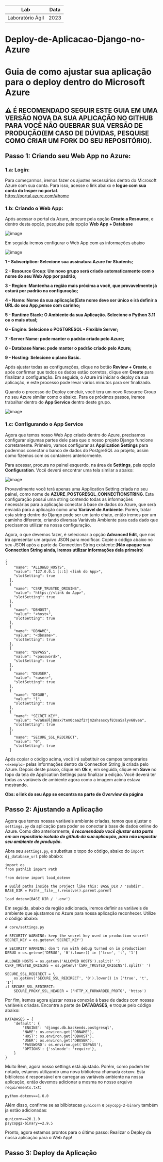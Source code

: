 | **Lab**         |     **Data**   |
|  :----:     |  :----:    |
| Laboratório Ágil     | 2023       |

# Deploy-de-Aplicacao-Django-no-Azure
Guia de como ajustar sua aplicação para o deploy dentro do Microsoft Azure
===
## :warning: É RECOMENDADO SEGUIR ESTE GUIA EM UMA VERSÃO NOVA DA SUA APLICAÇÃO NO GITHUB PARA VOCÊ NÃO QUEBRAR SUA VERSÃO DE PRODUÇÃO(EM CASO DE DÚVIDAS, PESQUISE COMO CRIAR UM FORK DO SEU REPOSITÓRIO). <br /><br />Passo 1: Criando seu Web App no Azure:

### 1.a: Login:
Para começarmos, iremos fazer os ajustes necessários dentro do Microsoft Azure com sua conta. Para isso, acesse o link abaixo e **logue com sua conta do Insper no portal**. <br> https://portal.azure.com/#home

### 1.b: Criando o Web App:
Após acessar o portal da Azure, procure pela opção **Create a Resource**, e dentro desta opção, pesquise pela opção **Web App + Database**

![image](https://github.com/InsperGuides/Deploy-de-Aplicacao-Django-no-Azure/assets/18387737/a04840f5-774f-46ef-b0ea-d5331ac8180b)

Em seguida iremos configurar o Web App com as informações abaixo

![image](https://github.com/InsperGuides/Deploy-de-Aplicacao-Django-no-Azure/assets/18387737/08b440c3-0c24-4131-86a2-47f5f634f0a0)

**1 - Subscription: Selecione sua assinatura **Azure for Students**;**

**2 - Resource Group: Um novo grupo será criado automaticamente com o nome do seu Web App por padrão;**

**3 - Region: Mantenha a região mais próxima a você, que provavelmente já estará por padrão na configuração;**

**4 - Name: Nome da sua aplicação(Este nome deve ser único e irá definir a URL do seu App,pense com carinho;**

**5 - Runtime Stack: O Ambiente da sua Aplicação. Selecione o Python 3.11 ou o mais atual;**

**6 - Engine: Selecione o POSTGRESQL - Flexible Server;**

**7 -Server Name: pode manter o padrão criado pelo Azure;**

**8 - Database Name: pode manter o padrão criado pelo Azure;**

**9 - Hosting: Selecione o plano Basic.**

Após ajustar todas as configurações, clique no botão **Review + Create**, e após confirmar que todos os dados estão corretos, clique em **Create** para finalizar a configuração. Em seguida, o Azure irá iniciar o deploy da sua aplicação, e este processo pode levar vários minutos para ser finalizado.

Quando o processo de Deploy concluir, você tera um novo Resource Group no seu Azure similar como o abaixo. Para os próximos passos, iremos trabalhar dentro do **App Service** dentro deste grupo.

![image](https://github.com/InsperGuides/Deploy-de-Aplicacao-Django-no-Azure/assets/18387737/0244be5f-f630-489e-b129-33d82c789ea9)


### 1.c: Configurando o App Service

Agora que temos nosso Web App criado dentro do Azure, precisamos configurar algumas partes dele para que o nosso projeto Django funcione corretamente. Primeiro, vamos configurar as **Application Settings** para podermos conectar o banco de dados do PostgreSQL ao projeto, assim como fizemos com os containers anteriormente.

Para acessar, procura no painel esquerdo, na área de **Settings**, pela opção **Configuration**. Você deverá encontrar uma tela similar a abaixo:

![image](https://github.com/InsperGuides/Deploy-de-Aplicacao-Django-no-Azure/assets/18387737/a9d0e81e-9d67-4218-b2e3-d108a60c63f0)

Provavelmente você terá apenas uma Application Setting criada no seu painel, como nome de **AZURE_POSTGRESQL_CONNECTIONSTRING**. Esta configuração possui uma string contendo todas as informações necessárias para a aplicação conectar à base de dados do Azure, que será enviada para a aplicação como uma **Variável de Ambiente**. Porém, tratar esta string dentro do Django pode ser um tanto chato, então iremos por um caminho diferente, criando diversas Variáveis Ambiente para cada dado que precisamos utilizar na nossa configuração.

Agora, o que devemos fazer, é selecionar a opção **Advanced Edit**, que nos irá apresentar um arquivo JSON para modificar. Copie o código abaixo no seu JSON após a parte da Connection String existente:(**Não apague sua Connection String ainda, iremos utilizar informações dela primeiro**)

```
,
{
    "name": "ALLOWED_HOSTS",
    "value": "127.0.0.1 [::1] <link do App>",
    "slotSetting": true
  },
  {
    "name": "CSRF_TRUSTED_ORIGINS",
    "value": "https://<link do App>",
    "slotSetting": true
  },
  {
    "name": "DBHOST",
    "value": "<host>",
    "slotSetting": true
  },
  {
    "name": "DBNAME",
    "value": "<dbname>",
    "slotSetting": true
  },
  {
    "name": "DBPASS",
    "value": "<password>",
    "slotSetting": true
  },
  {
    "name": "DBUSER",
    "value": "<user>",
    "slotSetting": true
  },
  {
    "name": "DEGUB",
    "value": "1",
    "slotSetting": true
  },
  {
    "name": "SECRET_KEY",
    "value": "w7a8a@lj8nax7tem0caa2f2rjm2ahsascyf83sa5alyv68vea",
    "slotSetting": true
  },
  {
    "name": "SECURE_SSL_REDIRECT",
    "value": "0",
    "slotSetting": true
  }
```
Após copiar o código acima, você irá substituir os campos temporários `<exemplo>` pelas informações dentro da Connection String já criada pelo Azure. Depois deste passo, clique em **Ok** e, em seguida, clique em **Save** no topo da tela de Application Settings para finalizar a edição. Você deverá ter todas as variáveis de ambiente agora como a imagem acima estava mostrando.

**Obs: o link do seu App se encontra na parte de *Overview* da página**

## Passo 2: Ajustando a Aplicação

Agora que temos nossas variáveis ambiente criadas, temos que ajustar o `settings.py` da aplicação para poder se conectar à base de dados online do Azure. Como dito anteriormente, ***é recomendado você ajustar esta parte em um repositório isolado do github da sua aplicação, para não impactar seu ambiente de produção.***

Abra seu `settings.py`, e substitua o topo do código, abaixo do `import dj_database_url` pelo abaixo:
```
import os
from pathlib import Path

from dotenv import load_dotenv

# Build paths inside the project like this: BASE_DIR / 'subdir'.
BASE_DIR = Path(__file__).resolve().parent.parent

load_dotenv(BASE_DIR / '.env')
```
Em seguida, abaixo da região adicionada, iremos definir as variáveis de ambiente que ajustamos no Azure para nossa aplicação reconhecer. Utilize o código abaixo:
```
# core/settings.py

# SECURITY WARNING: keep the secret key used in production secret!
SECRET_KEY = os.getenv('SECRET_KEY')

# SECURITY WARNING: don't run with debug turned on in production!
DEBUG = os.getenv('DEBUG', '0').lower() in ['true', 't', '1']

ALLOWED_HOSTS = os.getenv('ALLOWED_HOSTS').split(' ')
CSRF_TRUSTED_ORIGINS = os.getenv('CSRF_TRUSTED_ORIGINS').split(' ')

SECURE_SSL_REDIRECT = \
    os.getenv('SECURE_SSL_REDIRECT', '0').lower() in ['true', 't', '1']
if SECURE_SSL_REDIRECT:
    SECURE_PROXY_SSL_HEADER = ('HTTP_X_FORWARDED_PROTO', 'https')
```

Por fim, iremos agora ajustar nossa conexão à base de dados com nossas variáveis criadas. Encontre a parte de **DATABASES**, e troque pelo código abaixo:
```
DATABASES = {
    'default': {
        'ENGINE': 'django.db.backends.postgresql',
        'NAME': os.environ.get('DBNAME'),
        'HOST': os.environ.get('DBHOST'),
        'USER': os.environ.get('DBUSER'),
        'PASSWORD': os.environ.get('DBPASS'),
        'OPTIONS': {'sslmode': 'require'},
    }
}
```

Muito Bem, agora nosso settings está ajustado. Porém, como podem ter notado, estamos utilizando uma nova biblioteca chamada `dotenv`. Esta biblioteca é responsável em carregar as variáveis ambiente na nossa aplicação, então devemos adicionar a mesma no nosso arquivo `requirements.txt`:

```
python-dotenv==1.0.0
```

Além disso, confirme se as bilbiotecas `gunicorn` e `psycopg-2-binary` também ja estão adicionadas:

```
gunicorn==20.1.0
psycopg2-binary==2.9.5
```

Pronto, agora estamos prontos para o último passo: Realizar o Deploy da nossa aplicação para o Web App!

## Passo 3: Deploy da Aplicação
